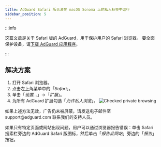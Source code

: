 ```yaml
---
title: AdGuard Safari 版无法在 macOS Sonoma 上的私人标签中运行
sidebar_position: 5
---
```


:::info

这篇文章是关于 Safari 版的 AdGuard，用于保护用户的 Safari 浏览器。 要全面保护设备，请[下载 AdGuard 应用程序](https://agrd.io/download-kb-adblock)。

:::

## 解决方案

1. 打开 Safari 浏览器。
2. 点击左上角菜单中的「_Safari_」。
3. 单击「_设置…_」→「_扩展_」。
4. 为所有 AdGuard 扩展勾选「_允许私人浏览_」。
   ![Checked private browsing](https://cdn.adtidy.org/content/Kb/ad_blocker/safari/adg-safari-sonoma-private.png)

如果上述方法无效，广告仍未被屏蔽，请发送电子邮件至 support\@adguard.com 联系我们的支持人员。

如果只有特定页面或网站出现问题，用户可以通过浏览器报告错误：单击 Safari 搜索栏旁边的 AdGuard Safari 版图标，然后单击「_报告此网站_」旁边的「_报告_」按钮。
